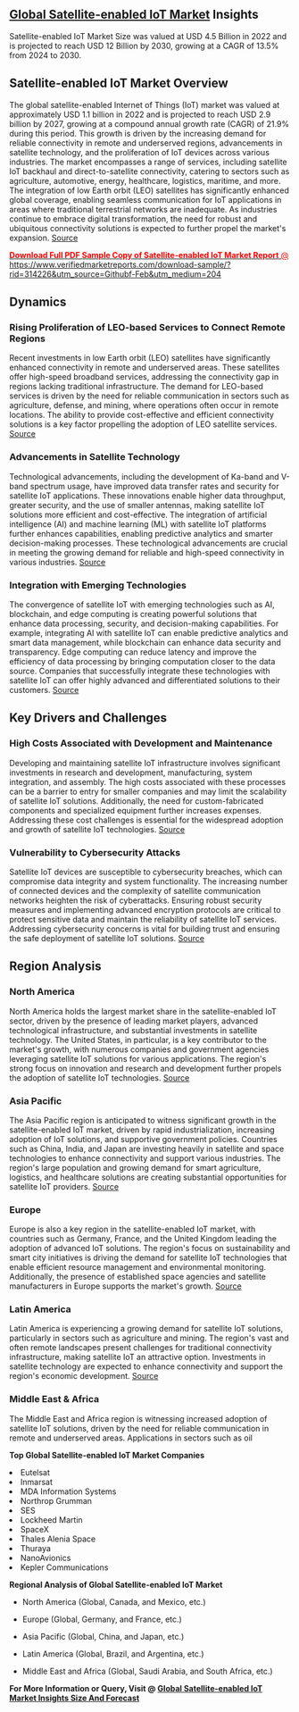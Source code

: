 <h2><a href="https://www.verifiedmarketreports.com/download-sample/?rid=314226&amp;utm_source=Githubf&amp;utm_medium=204" target="_blank">Global Satellite-enabled IoT Market</a> Insights</h2><p>Satellite-enabled IoT Market Size was valued at USD 4.5 Billion in 2022 and is projected to reach USD 12 Billion by 2030, growing at a CAGR of 13.5% from 2024 to 2030.</p><p> <h2>Satellite-enabled IoT Market Overview</h2> <p>The global satellite-enabled Internet of Things (IoT) market was valued at approximately USD 1.1 billion in 2022 and is projected to reach USD 2.9 billion by 2027, growing at a compound annual growth rate (CAGR) of 21.9% during this period. This growth is driven by the increasing demand for reliable connectivity in remote and underserved regions, advancements in satellite technology, and the proliferation of IoT devices across various industries. The market encompasses a range of services, including satellite IoT backhaul and direct-to-satellite connectivity, catering to sectors such as agriculture, automotive, energy, healthcare, logistics, maritime, and more. The integration of low Earth orbit (LEO) satellites has significantly enhanced global coverage, enabling seamless communication for IoT applications in areas where traditional terrestrial networks are inadequate. As industries continue to embrace digital transformation, the need for robust and ubiquitous connectivity solutions is expected to further propel the market's expansion. <a href="https://www.marketsandmarkets.com/Market-Reports/satellite-iot-market-203680911.html">Source</a></p> <p><a href="https://www.marketsandmarkets.com/Market-Reports/satellite-iot-market-203680911.html"><p><span class=""><span style="color: #ff0000;"><strong>Download Full PDF Sample Copy of Satellite-enabled IoT Market Report</strong> @ </span><a href="https://www.verifiedmarketreports.com/download-sample/?rid=314226&amp;utm_source=Githubf-Feb&amp;utm_medium=204" target="_blank">https://www.verifiedmarketreports.com/download-sample/?rid=314226&amp;utm_source=Githubf-Feb&amp;utm_medium=204</a></span></p></a></p> <h2>Dynamics</h2> <h3>Rising Proliferation of LEO-based Services to Connect Remote Regions</h3> <p>Recent investments in low Earth orbit (LEO) satellites have significantly enhanced connectivity in remote and underserved areas. These satellites offer high-speed broadband services, addressing the connectivity gap in regions lacking traditional infrastructure. The demand for LEO-based services is driven by the need for reliable communication in sectors such as agriculture, defense, and mining, where operations often occur in remote locations. The ability to provide cost-effective and efficient connectivity solutions is a key factor propelling the adoption of LEO satellite services. <a href="https://www.marketsandmarkets.com/Market-Reports/satellite-iot-market-203680911.html">Source</a></p> <h3>Advancements in Satellite Technology</h3> <p>Technological advancements, including the development of Ka-band and V-band spectrum usage, have improved data transfer rates and security for satellite IoT applications. These innovations enable higher data throughput, greater security, and the use of smaller antennas, making satellite IoT solutions more efficient and cost-effective. The integration of artificial intelligence (AI) and machine learning (ML) with satellite IoT platforms further enhances capabilities, enabling predictive analytics and smarter decision-making processes. These technological advancements are crucial in meeting the growing demand for reliable and high-speed connectivity in various industries. <a href="https://www.marketsandmarkets.com/Market-Reports/satellite-iot-market-203680911.html">Source</a></p> <h3>Integration with Emerging Technologies</h3> <p>The convergence of satellite IoT with emerging technologies such as AI, blockchain, and edge computing is creating powerful solutions that enhance data processing, security, and decision-making capabilities. For example, integrating AI with satellite IoT can enable predictive analytics and smart data management, while blockchain can enhance data security and transparency. Edge computing can reduce latency and improve the efficiency of data processing by bringing computation closer to the data source. Companies that successfully integrate these technologies with satellite IoT can offer highly advanced and differentiated solutions to their customers. <a href="https://dataintelo.com/report/satellite-enabled-iot-market">Source</a></p> <h2>Key Drivers and Challenges</h2> <h3>High Costs Associated with Development and Maintenance</h3> <p>Developing and maintaining satellite IoT infrastructure involves significant investments in research and development, manufacturing, system integration, and assembly. The high costs associated with these processes can be a barrier to entry for smaller companies and may limit the scalability of satellite IoT solutions. Additionally, the need for custom-fabricated components and specialized equipment further increases expenses. Addressing these cost challenges is essential for the widespread adoption and growth of satellite IoT technologies. <a href="https://www.marketsandmarkets.com/Market-Reports/satellite-iot-market-203680911.html">Source</a></p> <h3>Vulnerability to Cybersecurity Attacks</h3> <p>Satellite IoT devices are susceptible to cybersecurity breaches, which can compromise data integrity and system functionality. The increasing number of connected devices and the complexity of satellite communication networks heighten the risk of cyberattacks. Ensuring robust security measures and implementing advanced encryption protocols are critical to protect sensitive data and maintain the reliability of satellite IoT services. Addressing cybersecurity concerns is vital for building trust and ensuring the safe deployment of satellite IoT solutions. <a href="https://www.marketsandmarkets.com/Market-Reports/satellite-iot-market-203680911.html">Source</a></p> <h2>Region Analysis</h2> <h3>North America</h3> <p>North America holds the largest market share in the satellite-enabled IoT sector, driven by the presence of leading market players, advanced technological infrastructure, and substantial investments in satellite technology. The United States, in particular, is a key contributor to the market's growth, with numerous companies and government agencies leveraging satellite IoT solutions for various applications. The region's strong focus on innovation and research and development further propels the adoption of satellite IoT technologies. <a href="https://dataintelo.com/report/satellite-enabled-iot-market">Source</a></p> <h3>Asia Pacific</h3> <p>The Asia Pacific region is anticipated to witness significant growth in the satellite-enabled IoT market, driven by rapid industrialization, increasing adoption of IoT solutions, and supportive government policies. Countries such as China, India, and Japan are investing heavily in satellite and space technologies to enhance connectivity and support various industries. The region's large population and growing demand for smart agriculture, logistics, and healthcare solutions are creating substantial opportunities for satellite IoT providers. <a href="https://dataintelo.com/report/satellite-enabled-iot-market">Source</a></p> <h3>Europe</h3> <p>Europe is also a key region in the satellite-enabled IoT market, with countries such as Germany, France, and the United Kingdom leading the adoption of advanced IoT solutions. The region's focus on sustainability and smart city initiatives is driving the demand for satellite IoT technologies that enable efficient resource management and environmental monitoring. Additionally, the presence of established space agencies and satellite manufacturers in Europe supports the market's growth. <a href="https://dataintelo.com/report/satellite-enabled-iot-market">Source</a></p> <h3>Latin America</h3> <p>Latin America is experiencing a growing demand for satellite IoT solutions, particularly in sectors such as agriculture and mining. The region's vast and often remote landscapes present challenges for traditional connectivity infrastructure, making satellite IoT an attractive option. Investments in satellite technology are expected to enhance connectivity and support the region's economic development. <a href="https://dataintelo.com/report/satellite-enabled-iot-market">Source</a></p> <h3>Middle East & Africa</h3> <p>The Middle East and Africa region is witnessing increased adoption of satellite IoT solutions, driven by the need for reliable communication in remote and underserved areas. Applications in sectors such as oil</p><p><strong>Top Global Satellite-enabled IoT Market Companies</strong></p><div data-test-id=""><p><li>Eutelsat</li><li> Inmarsat</li><li> MDA Information Systems</li><li> Northrop Grumman</li><li> SES</li><li> Lockheed Martin</li><li> SpaceX</li><li> Thales Alenia Space</li><li> Thuraya</li><li> NanoAvionics</li><li> Kepler Communications</li></p><div><strong>Regional Analysis of&nbsp;Global Satellite-enabled IoT Market</strong></div><ul><li dir="ltr"><p dir="ltr">North America&nbsp;(Global, Canada, and Mexico, etc.)</p></li><li dir="ltr"><p dir="ltr">Europe (Global, Germany, and France, etc.)</p></li><li dir="ltr"><p dir="ltr">Asia Pacific&nbsp;(Global, China, and Japan, etc.)</p></li><li dir="ltr"><p dir="ltr">Latin America&nbsp;(Global, Brazil, and Argentina, etc.)</p></li><li dir="ltr">Middle East and Africa&nbsp;(Global, Saudi Arabia, and South Africa, etc.)</li></ul><p><strong>For More Information or Query, Visit @&nbsp;</strong><strong><a href="https://www.verifiedmarketreports.com/product/satellite-enabled-iot-market/?utm_source=Githubf&amp;utm_medium=204" target="_blank">Global Satellite-enabled IoT Market Insights Size And Forecast</a></strong></p></div>
